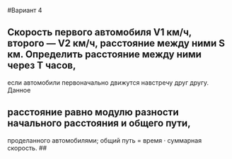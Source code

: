 #Вариант 4

## Скорость первого автомобиля V1 км/ч, второго — V2 км/ч, расстояние между ними S км. Определить расстояние между ними через T часов,
если автомобили первоначально движутся навстречу друг другу. Данное
## расстояние равно модулю разности начального расстояния и общего пути,
проделанного автомобилями; общий путь = время · суммарная скорость. ##
